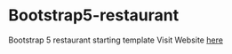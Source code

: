 # Bootstrap5-restaurant
Bootstrap 5 restaurant starting template
Visit Website [here](https://kai-chin-huang.com/Bootstrap5-restaurant/)

